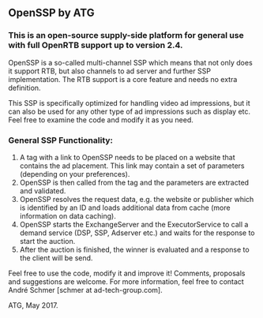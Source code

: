 ## OpenSSP by ATG

### This is an open-source supply-side platform for general use with full OpenRTB support up to version 2.4.

OpenSSP is a so-called multi-channel SSP which means that not only does it support RTB, but also channels to ad server and further SSP implementation. The RTB support is a core feature and needs no extra definition.

This SSP is specifically optimized for handling video ad impressions, but it can also be used for any other type of ad impressions such as display etc. Feel free to examine the code and modify it as you need.

### General SSP Functionality:
1. A tag with a link to OpenSSP needs to be placed on a website that contains the ad placement. This link may contain a set of parameters (depending on your preferences). 
2. OpenSSP is then called from the tag and the parameters are extracted and validated.
3. OpenSSP resolves the request data, e.g. the website or publisher which is identified by an ID and loads additional data from cache (more information on data caching).
4. OpenSSP starts the ExchangeServer and the ExecutorService to call a demand service (DSP, SSP, Adserver etc.) and waits for the response to start the auction.
5. After the auction is finished, the winner is evaluated and a response to the client will be send.

Feel free to use the code, modify it and improve it!
Comments, proposals and suggestions are welcome. For more information, feel free to contact André Schmer [schmer at ad-tech-group.com].

ATG, May 2017.
